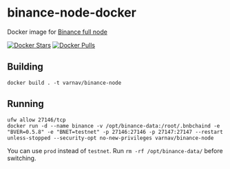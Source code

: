# binance-node-docker
Docker image for [Binance full node](https://docs.binance.org/fullnode.html#run-full-node-to-join-binance-chain)

[![Docker Stars](https://img.shields.io/docker/stars/varnav/binance-node-docker.svg)](https://hub.docker.com/r/varnav/binance-node-docker)
[![Docker Pulls](https://img.shields.io/docker/pulls/varnav/binance-node-docker.svg)](https://hub.docker.com/r/varnav/binance-node-docker)

## Building

`docker build . -t varnav/binance-node`

## Running

```
ufw allow 27146/tcp
docker run -d --name binance -v /opt/binance-data:/root/.bnbchaind -e "BVER=0.5.8" -e "BNET=testnet" -p 27146:27146 -p 27147:27147 --restart unless-stopped --security-opt no-new-privileges varnav/binance-node
```

You can use `prod` instead of `testnet`. Run `rm -rf /opt/binance-data/` before switching.